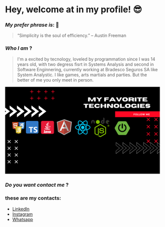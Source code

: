 # **Hey**, welcome at in my profile! &#128526;	


### _My prefer phrase is_: 🧐
>“Simplicity is the soul of efficiency.” – Austin Freeman

### _Who I am_ **?**
> I'm a excited by tecnology, loveled by programmation since I was 14 years old, with two degress fisrt in Systems Analysis and second in Software Enginnering, currently working at Bradesco Seguros SA like System Analystic. I like games, arts martials and parties. But the better of me you only meet in person.

![tech](/favorite_tech.png "my favorites technologies")

### _Do you want contact me_ **?**
### these are my contacts:
 - [Linkedln](https://www.linkedin.com/in/gilbertotads)
 - [Instagram](https://www.instagram.com/assuntosdev)
 - [Whatsapp](https://wa.me/message/EFLPAWQW7QVKN1)





<!--
**GilbertoTADS/GilbertoTADS** is a ✨ _special_ ✨ repository because its `README.md` (this file) appears on your GitHub profile.

Here are some ideas to get you started:

- 🔭 I’m currently working on ...
- 🌱 I’m currently learning ...
- 👯 I’m looking to collaborate on ...
- 🤔 I’m looking for help with ...
- 💬 Ask me about ...
- 📫 How to reach me: ...
- 😄 Pronouns: ...
- ⚡ Fun fact: ...
-->
